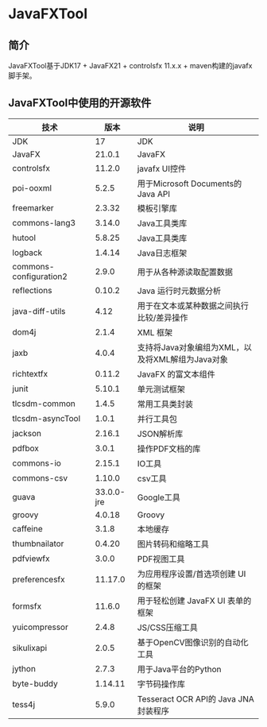 # JavaFXTool

## 简介

JavaFXTool基于JDK17 + JavaFX21 + controlsfx 11.x.x + maven构建的javafx脚手架。

## JavaFXTool中使用的开源软件

| 技术                     | 版本         | 说明                               |
|------------------------|------------|----------------------------------|
| JDK                    | 17         | JDK                              |
| JavaFX                 | 21.0.1     | JavaFX                           |
| controlsfx             | 11.2.0     | javafx UI控件                      |
| poi-ooxml              | 5.2.5      | 用于Microsoft Documents的Java API   |
| freemarker             | 2.3.32     | 模板引擎库                            |
| commons-lang3          | 3.14.0     | Java工具类库                         |
| hutool                 | 5.8.25     | Java工具类库                         |
| logback                | 1.4.14     | Java日志框架                         |
| commons-configuration2 | 2.9.0      | 用于从各种源读取配置数据                     |
| reflections            | 0.10.2     | Java 运行时元数据分析                    |
| java-diff-utils        | 4.12       | 用于在文本或某种数据之间执行比较/差异操作            |
| dom4j                  | 2.1.4      | XML 框架                           |
| jaxb                   | 4.0.4      | 支持将Java对象编组为XML，以及将XML解组为Java对象  |
| richtextfx             | 0.11.2     | JavaFX 的富文本组件                    |
| junit                  | 5.10.1     | 单元测试框架                           |
| tlcsdm-common          | 1.4.5      | 常用工具类封装                          |
| tlcsdm-asyncTool       | 1.0.1      | 并行工具包                            |
| jackson                | 2.16.1     | JSON解析库                          |
| pdfbox                 | 3.0.1      | 操作PDF文档的库                        |
| commons-io             | 2.15.1     | IO工具                             |
| commons-csv            | 1.10.0     | csv工具                            |
| guava                  | 33.0.0-jre | Google工具                         |
| groovy                 | 4.0.18     | Groovy                           |
| caffeine               | 3.1.8      | 本地缓存                             |
| thumbnailator          | 0.4.20     | 图片转码和缩略工具                        |
| pdfviewfx              | 3.0.0      | PDF视图工具                          |
| preferencesfx          | 11.17.0    | 为应用程序设置/首选项创建 UI 的框架             |
| formsfx                | 11.6.0     | 用于轻松创建 JavaFX UI 表单的框架           |
| yuicompressor          | 2.4.8      | JS/CSS压缩工具                       |
| sikulixapi             | 2.0.5      | 基于OpenCV图像识别的自动化工具               |
| jython                 | 2.7.3      | 用于Java平台的Python                  |
| byte-buddy             | 1.14.11    | 字节码操作库                           |
| tess4j                 | 5.9.0      | Tesseract OCR API的 Java JNA 封装程序 |
